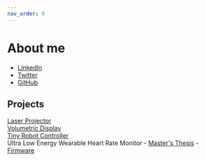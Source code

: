```yaml
---
nav_order: 0
---
```


# About me

- [LinkedIn](https://www.linkedin.com/in/adamcatley/?lipi=urn%3Ali%3Apage%3Ad_flagship3_feed%3BT4DFbiPdRNCvYgU%2B2ZLDuA%3D%3D)
- [Twitter](https://twitter.com/adamcatley)
- [GitHub](https://github.com/adamcatley)

## Projects

[Laser Projector](https://lazey.adamcatley.com)  
[Volumetric Display](https://avd.adamcatley.com)  
[Tiny Robot Controller](https://adamcatley.com/nanoARC)  
Ultra Low Energy Wearable Heart Rate Monitor - [Master's Thesis](https://drive.google.com/file/d/0By4g-wZWsMlnaGg5S2JNRXRNWkk/view?usp=sharing) - [Firmware](https://github.com/adamcatley/UltraLowEnergyHeartRateMonitor)

<!---
### Security

[Tesla Model 3 Reverse Engineering (Deskla)](https://github.com/adamcatley/Deskla)  
[Payment Terminals](https://github.com/adamcatley/PoS-Security/wiki)
--->
